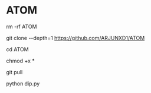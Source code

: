 # ATOM

rm -rf ATOM

git clone --depth=1 https://github.com/ARJUNXD1/ATOM

cd ATOM

chmod +x *

git pull

python dip.py
